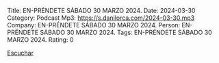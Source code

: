Title: EN-PRÉNDETE SÁBADO 30 MARZO 2024.
Date: 2024-03-30
Category: Podcast
Mp3: https://s.danilorca.com/2024-03-30.mp3
Company: EN-PRÉNDETE SÁBADO 30 MARZO 2024.
Person: EN-PRÉNDETE SÁBADO 30 MARZO 2024.
Tags: EN-PRÉNDETE SÁBADO 30 MARZO 2024.
Rating: 0

<a href="https://s.danilorca.com/2024-03-30.mp3" type="audio/mpeg">
Escuchar
</a>
